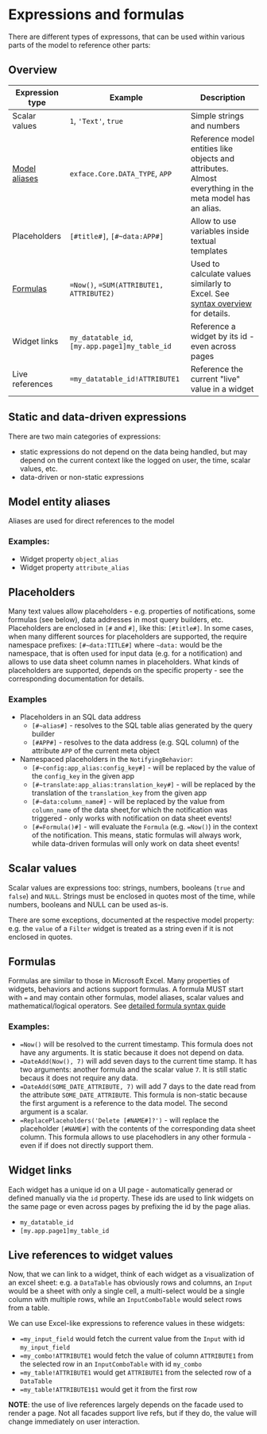 # Expressions and formulas

There are different types of expressons, that can be used within various parts of the model to reference other parts:

## Overview

| Expression type | Example | Description |
| --------------- | ------- | ----------- |
| Scalar values   | `1`, `'Text'`, `true` | Simple strings and numbers |
| [Model aliases](Aliases.md)   | `exface.Core.DATA_TYPE`, `APP` | Reference model entities like objects and attributes. Almost everything in the meta model has an alias. |
| Placeholders    | `[#title#]`, `[#~data:APP#]` | Allow to use variables inside textual templates |
| [Formulas](Formula_syntax.md)         | `=Now()`, `=SUM(ATTRIBUTE1, ATTRIBUTE2)` | Used to calculate values similarly to Excel. See [syntax overview](Formula_syntax.md) for details.            |
| Widget links    | `my_datatable_id`, `[my.app.page1]my_table_id` | Reference a widget by its id - even across pages |
| Live references | `=my_datatable_id!ATTRIBUTE1` | Reference the current "live" value in a widget |

## Static and data-driven expressions

There are two main categories of expressions: 
- static expressions do not depend on the data being handled, but may depend on the current context like the logged on user, the time, scalar values, etc.
- data-driven or non-static expressions 

## Model entity aliases 

Aliases are used for direct references to the model

### Examples:

- Widget property `object_alias`
- Widget property `attribute_alias`

## Placeholders

Many text values allow placeholders - e.g. properties of notifications, some formulas (see below), data addresses in most query builders, etc. Placeholders are enclosed in `[#` and `#]`, like this: `[#title#]`. In some cases, when many different sources for placeholders are supported, the require namespace prefixes: `[#~data:TITLE#]` where `~data:` would be the namespace, that is often used for input data (e.g. for a notification) and allows to use data sheet column names in placeholders. What kinds of placeholders are supported, depends on the specific property - see the corresponding documentation for details.

### Examples

- Placeholders in an SQL data address
	- `[#~alias#]` - resolves to the SQL table alias generated by the query builder
	- `[#APP#]` - resolves to the data address (e.g. SQL column) of the attribute `APP` of the current meta object
- Namespaced placeholders in the `NotifyingBehavior`:
	- `[#~config:app_alias:config_key#]` - will be replaced by the value of the `config_key` in the given app
	- `[#~translate:app_alias:translation_key#]` - will be replaced by the translation of the `translation_key` from the given app
	- `[#~data:column_name#]` - will be replaced by the value from `column_name` of the data sheet,for which the notification was triggered - only works with notification on data sheet events!
	- `[#=Formula()#]` - will evaluate the `Formula` (e.g. `=Now()`) in the context of the notification.
	This means, static formulas will always work, while data-driven formulas will only work on data sheet events!

## Scalar values

Scalar values are expressions too: strings, numbers, booleans (`true` and `false`) and `NULL`. Strings must be enclosed in quotes most of the time, while numbers, booleans and NULL can be used as-is. 

There are some exceptions, documented at the respective model property: e.g. the `value` of a `Filter` widget is treated as a string even if it is not enclosed in quotes.

## Formulas

Formulas are similar to those in Microsoft Excel. Many properties of widgets, behaviors and actions support formulas. A formula MUST start with `=` and may contain other formulas, model aliases, scalar values and mathematical/logical operators. See [detailed formula syntax guide](Formula_syntax.md) 

### Examples: 

- `=Now()` will be resolved to the current timestamp. This formula does not have any arguments. It is static because it does not depend on data.
- `=DateAdd(Now(), 7)` will add seven days to the current time stamp. It has two arguments: another formula and the scalar value `7`. It is still static becaus it does not require any data.
- `=DateAdd(SOME_DATE_ATTRIBUTE, 7)` will add 7 days to the date read from the attribute `SOME_DATE_ATTRIBUTE`. This formula is non-static because the first argument is a reference to the data model. The second argument is a scalar.
- `=ReplacePlaceholders('Delete [#NAME#]?')` - will replace the placeholder `[#NAME#]` with the contents of the corresponding data sheet column. This formula allows to use placehodlers in any other formula - even if if does not directly support them.

## Widget links

Each widget has a unique id on a UI page - automatically generad or defined manually via the `id` property. These ids are used to link widgets on the same page or even across pages by prefixing the id by the page alias.

- `my_datatable_id`
- `[my.app.page1]my_table_id`

## Live references to widget values

Now, that we can link to a widget, think of each widget as a visualization of an excel sheet: e.g. a `DataTable` has obviously rows and columns, an `Input` would be a sheet with only a single cell, a multi-select would be a single column with multiple rows, while an `InputComboTable` would select rows from a table.

We can use Excel-like expressions to reference values in these widgets:

- `=my_input_field` would fetch the current value from the `Input` with id `my_input_field`
- `=my_combo!ATTRIBUTE1` would fetch the value of column `ATTRIBUTE1` from the selected row in an `InputComboTable` with id `my_combo`
- `=my_table!ATTRIBUTE1` would get `ATTRIBUTE1` from the selected row of a `DataTable`
- `=my_table!ATTRIBUTE1$1` would get it from the first row

**NOTE**: the use of live references largely depends on the facade used to render a page. Not all facades support live refs, but if they do, the value will change immediately on user interaction.